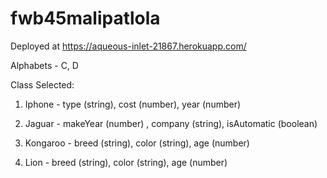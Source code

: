 # fwb45malipatlola

Deployed at https://aqueous-inlet-21867.herokuapp.com/

Alphabets - C, D

Class Selected:

  1. Iphone - type (string), cost (number), year (number)
  
  2. Jaguar - makeYear (number) , company (string), isAutomatic (boolean)

  3. Kongaroo - breed (string), color (string), age (number)

  4. Lion - breed (string), color (string), age (number)

